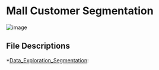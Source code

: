# Mall Customer Segmentation
![image](https://github.com/masonlonoff/Mall_Customer_Segmentation/assets/117112918/282ace0a-2e27-4ead-b241-db366af5512c)

## File Descriptions
*[Data_Exploration_Segmentation](https://github.com/masonlonoff/Mall_Customer_Segmentation/blob/main/Data_Exploration_Segmentation.ipynb):
